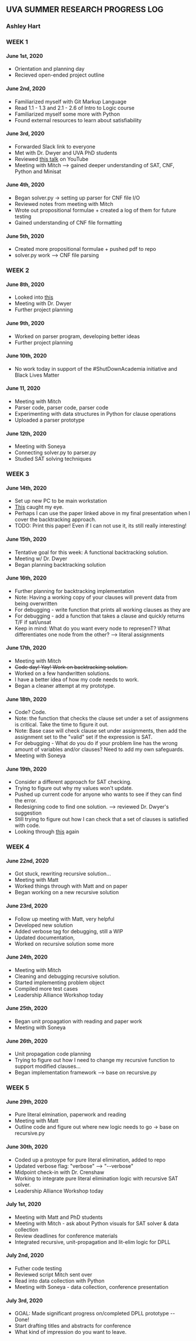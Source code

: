 ## UVA SUMMER RESEARCH PROGRESS LOG
### Ashley Hart

### WEEK 1
#### June 1st, 2020
- Orientation and planning day
- Recieved open-ended project outline

#### June 2nd, 2020
- Familiarized myself with Git Markup Language
- Read 1.1 - 1.3 and 2.1 - 2.6 of Intro to Logic course
- Familiarized myself some more with Python
- Found external resources to learn about satisfiability

#### June 3rd, 2020
- Forwarded Slack link to everyone
- Met with Dr. Dwyer and UVA PhD students
- Reviewed [this talk](https://www.youtube.com/watch?v=d76e4hV1iJY&t) on YouTube
- Meeting with Mitch --> gained deeper understanding of SAT, CNF, Python and Minisat

#### June 4th, 2020
 - Began solver.py -> setting up parser for CNF file I/O
 - Reviewed notes from meeting with Mitch
 - Wrote out propositional formulae + created a log of them for future testing
 - Gained understanding of CNF file formatting
 
#### June 5th, 2020
  - Created more propositional formulae + pushed pdf to repo
  - solver.py work --> CNF file parsing
  
 ### WEEK 2
 #### June 8th, 2020
  - Looked into [this](https://sahandsaba.com/understanding-sat-by-implementing-a-simple-sat-solver-in-python.html)
  - Meeting with Dr. Dwyer
  - Further project planning
  
   #### June 9th, 2020
  - Worked on parser program, developing better ideas
  - Further project planning
  
  #### June 10th, 2020
   - No work today in support of the #ShutDownAcademia initiative and Black Lives Matter
   
  #### June 11, 2020
   - Meeting with Mitch
   - Parser code, parser code, parser code
   - Experimenting with data structures in Python for clause operations
   - Uploaded a parser prototype
   
   #### June 12th, 2020
   - Meeting with Soneya
   - Connecting solver.py to parser.py
   - Studied SAT solving techniques
   
   ### WEEK 3
   #### June 14th, 2020
   - Set up new PC to be main workstation
   - [This](https://www.cs.ubc.ca/~hutter/EARG.shtml/earg/stack/WS06-11-005.pdf) caught my eye.
   - Perhaps I can use the paper linked above in my final presentation when I cover the backtracking approach.
   - TODO: Print this paper! Even if I can not use it, its still really interesting!
   
   #### June 15th, 2020
   - Tentative goal for this week: A functional backtracking solution.
   - Meeting w/ Dr. Dwyer
   - Began planning backtracking solution
   
   #### June 16th, 2020
   - Further planning for backtracking implementation
   - Note: Having a working copy of your clauses will prevent data from being overwritten
   - For debugging - write function that prints all working clauses as they are
   - For debugging - add a function that takes a clause and quickly returns T/F if sat/unsat
   - Keep in mind: What do you want every node to represenT? What differentiates one node from the other? --> literal assignments 
   
   #### June 17th, 2020
   - Meeting with Mitch
   - ~~Code day! Yay! Work on backtracking solution.~~
   - Worked on a few handwritten solutions. 
   - I have a better idea of how my code needs to work. 
   - Began a cleaner attempt at my prototype.

   #### June 18th, 2020
   - Code? Code. 
   - Note: the function that checks the clause set under a set of assignmens is critical. Take the time to figure it out.
   - Note: Base case will check clause set under assignments, then add the assignment set to the "valid" set if the expression is SAT. 
   - For debugging - What do you do if your problem line has the wrong amount of variables and/or clauses? Need to add my own   safeguards.
   - Meeting with Soneya
   
   #### June 19th, 2020 
   - Consider a different approach for SAT checking.
   - Trying to figure out why my values won't update.
   - Pushed up current code for anyone who wants to see if they can find the error.
   - Redesigning code to find one solution. --> reviewed Dr. Dwyer's suggestion 
   - Still trying to figure out how I can check that a set of clauses is satisfied with code.
   - Looking through [this](https://sahandsaba.com/understanding-sat-by-implementing-a-simple-sat-solver-in-python.html) again  
   
   ### WEEK 4
   #### June 22nd, 2020
   - Got stuck, rewriting recursive solution...
   - Meeting with Matt
   - Worked things through with Matt and on paper
   - Began working on a new recursive solution
   
   #### June 23rd, 2020
   - Follow up meeting with Matt, very helpful
   - Developed new solution
   - Added verbose tag for debugging, still a WIP
   - Updated documentation,
   - Worked on recursive solution some more
   
   #### June 24th, 2020
   - Meeting with Mitch
   - Cleaning and debugging recursive solution.
   - Started implementing problem object
   - Compiled more test cases
   - Leadership Alliance Workshop today
   
   #### June 25th, 2020
   - Began unit propagation with reading and paper work
   - Meeting with Soneya
   
   #### June 26th, 2020
   - Unit propagation code planning
   - Trying to figure out how I need to change my recursive function to support modified clauses...
   - Began implementation framework --> base on recursive.py
   
   ### WEEK 5
   #### June 29th, 2020
   - Pure literal elmination, paperwork and reading
   - Meeting with Matt
   - Outline code and figure out where new logic needs to go -> base on recursive.py
   
   #### June 30th, 2020
   - Coded up a protoype for pure literal elimination, added to repo
   - Updated verbose flag: "verbose" --> "--verbose"
   - Midpoint check-in with Dr. Crenshaw
   - Working to integrate pure literal elimination logic with recursive SAT solver.
   - Leadership Alliance Workshop today
   
   #### July 1st, 2020
   - Meeting with Matt and PhD students
   - Meeting with Mitch - ask about Python visuals for SAT solver & data collection
   - Review deadlines for conference materials
   - Integrated recursive, unit-propagation and lit-elim logic for DPLL  
 
   #### July 2nd, 2020
   - Futher code testing
   - Reviewed script Mitch sent over
   - Read into data collection with Python
   - Meeting with Soneya - data collection, conference presentation
   
   #### July 3rd, 2020
   - GOAL: Made significant progress on/completed DPLL prototype -- Done!
   - Start drafting titles and abstracts for conference 
   - What kind of impression do you want to leave.
 
